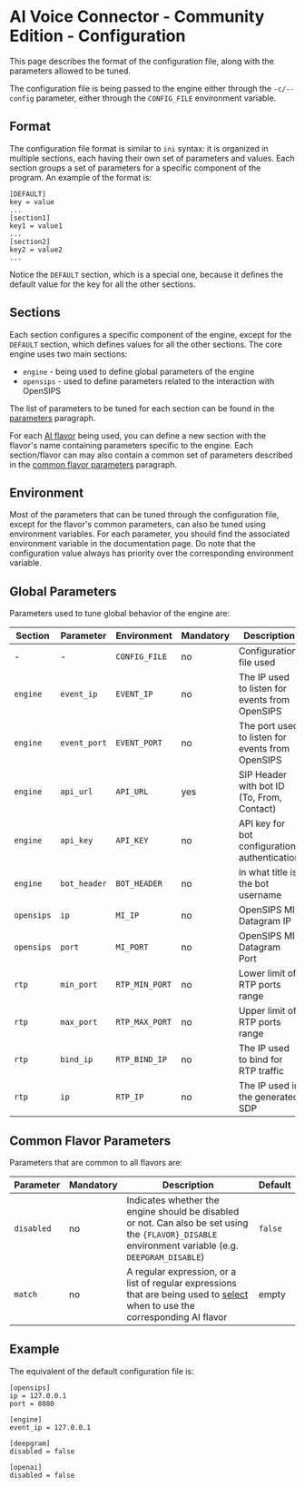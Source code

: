 # AI Voice Connector - Community Edition - Configuration

This page describes the format of the configuration file, along with the
parameters allowed to be tuned.

The configuration file is being passed to the engine either through the
`-c/--config` parameter, either through the `CONFIG_FILE` environment
variable.

## Format

The configuration file format is similar to `ini` syntax: it is organized in
multiple sections, each having their own set of parameters and values. Each
section groups a set of parameters for a specific component of the program.
An example of the format is:

```
[DEFAULT]
key = value
...
[section1]
key1 = value1
...
[section2]
key2 = value2
...
```

Notice the `DEFAULT` section, which is a special one, because it defines the
default value for the key for all the other sections.

## Sections

Each section configures a specific component of the engine, except for the
`DEFAULT` section, which defines values for all the other sections. The core
engine uses two main sections:

 * `engine` - being used to define global parameters of the engine
 * `opensips` - used to define parameters related to the interaction with OpenSIPS

The list of parameters to be tuned for each section can be found in the
[parameters](#global-parameters) paragraph.

For each [AI flavor](docs/ai-flavors.md) being used, you can define a new
section with the flavor's name containing parameters specific to the engine.
Each section/flavor can may also contain a common set of parameters described
in the [common flavor parameters](#common-flavor-parameters) paragraph.

## Environment

Most of the parameters that can be tuned through the configuration file,
except for the flavor's common parameters, can also be tuned using environment
variables. For each parameter, you should find the associated environment
variable in the documentation page. Do note that the configuration value
always has priority over the corresponding environment variable.

## Global Parameters

Parameters used to tune global behavior of the engine are:

| Section  | Parameter    | Environment | Mandatory | Description | Default |
|----------|--------------|-------------|-----------|-------------|---------|
| - | - | `CONFIG_FILE` | no | Configuration file used | not used |
| `engine` | `event_ip`   | `EVENT_IP`  | no | The IP used to listen for events from OpenSIPS | `127.0.0.1` |
| `engine` | `event_port` | `EVENT_PORT`| no | The port used to listen for events from OpenSIPS | random |
| `engine` | `api_url`    | `API_URL`   | yes | SIP Header with bot ID (To, From, Contact)  | `To` |
| `engine` | `api_key`    | `API_KEY`   | no | API key for bot configuration authentication | not set |
| `engine`  | `bot_header` | `BOT_HEADER` | no | in what title is the bot username | `To` |
| `opensips` | `ip`   | `MI_IP`  | no | OpenSIPS MI Datagram IP   | `127.0.0.1` |
| `opensips` | `port` | `MI_PORT`| no | OpenSIPS MI Datagram Port | `8080` |
| `rtp` | `min_port` | `RTP_MIN_PORT` | no | Lower limit of RTP ports range | `35000` |
| `rtp` | `max_port` | `RTP_MAX_PORT` | no | Upper limit of RTP ports range | `65000` |
| `rtp` | `bind_ip`  | `RTP_BIND_IP`  | no | The IP used to bind for RTP traffic | `0.0.0.0` - all IPs |
| `rtp` | `ip`       | `RTP_IP`       | no | The IP used in the generated SDP | hostname's IP, or `127.0.0.1` |

## Common Flavor Parameters

Parameters that are common to all flavors are:

| Parameter  | Mandatory | Description | Default |
|------------|-----------|-------------|---------|
| `disabled` | no | Indicates whether the engine should be disabled or not. Can also be set using the `{FLAVOR}_DISABLE` environment variable (e.g. `DEEPGRAM_DISABLE`)| `false` |
| `match` | no | A regular expression, or a list of regular expressions that are being used to [select](ai-flavors.md#flavor-selection) when to use the corresponding AI flavor | empty |

## Example

The equivalent of the default configuration file is:
```
[opensips]
ip = 127.0.0.1
port = 8080

[engine]
event_ip = 127.0.0.1

[deepgram]
disabled = false

[openai]
disabled = false
```
